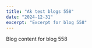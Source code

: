 ```yaml
---
title: "Ak test blogs 558"
date: "2024-12-31"
excerpt: "Excerpt for blog 558"
---
```


Blog content for blog 558